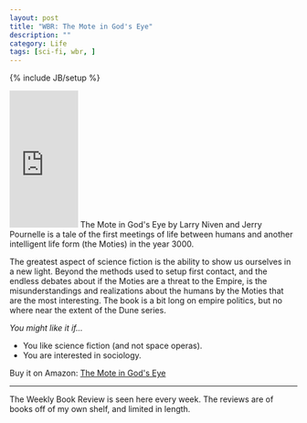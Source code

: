 ```yaml
---
layout: post
title: "WBR: The Mote in God's Eye"
description: ""
category: Life
tags: [sci-fi, wbr, ]
---
```

{% include JB/setup %}

<iframe class="float_right" style="width:120px;height:240px;" marginwidth="0" marginheight="0" scrolling="no" frameborder="0" src="http://ws-na.amazon-adsystem.com/widgets/q?ServiceVersion=20070822&amp;Operation=GetAdHtml&amp;ID=OneJS&amp;OneJS=1&amp;source=ss&amp;ref=ss_til&amp;ad_type=product_link&amp;tracking_id=without-20&amp;marketplace=amazon&amp;region=US&amp;placement=0671741926&amp;asins=0671741926&amp;show_border=true&amp;link_opens_in_new_window=true&amp;MarketPlace=US">
</iframe>
The Mote in God's Eye by Larry Niven and Jerry Pournelle is a tale of the first meetings of life between humans and another intelligent life form (the Moties) in the year 3000.

The greatest aspect of science fiction is the ability to show us ourselves in a new light. Beyond the methods used to setup first contact, and the endless debates about if the Moties are a threat to the Empire, is the misunderstandings and realizations about the humans by the Moties that are the most interesting. The book is a bit long on empire politics, but no where near the extent of the Dune series.

*You might like it if...*
 * You like science fiction (and not space operas).
 * You are interested in sociology.

Buy it on Amazon: [The Mote in God's Eye](http://www.amazon.com/gp/product/0671741926/ref=as_li_ss_tl?ie=UTF8&tag=without-20&linkCode=as2&camp=217145&creative=399369&creativeASIN=0671741926)

---

The Weekly Book Review is seen here every week. The reviews are of books off of my own shelf, and limited in length. 